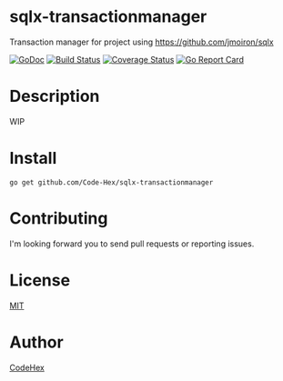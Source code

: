# sqlx-transactionmanager

Transaction manager for project using https://github.com/jmoiron/sqlx

[![GoDoc](https://godoc.org/github.com/Code-Hex/sqlx-transactionmanager?status.svg)](https://godoc.org/github.com/Code-Hex/sqlx-transactionmanager) 
[![Build Status](https://travis-ci.org/Code-Hex/sqlx-transactionmanager.svg?branch=master)](https://travis-ci.org/Code-Hex/sqlx-transactionmanager) 
[![Coverage Status](https://coveralls.io/repos/github/Code-Hex/sqlx-transactionmanager/badge.svg?branch=master)](https://coveralls.io/github/Code-Hex/sqlx-transactionmanager?branch=master) 
[![Go Report Card](https://goreportcard.com/badge/github.com/Code-Hex/sqlx-transactionmanager)](https://goreportcard.com/report/github.com/Code-Hex/sqlx-transactionmanager)

# Description

WIP

# Install

    go get github.com/Code-Hex/sqlx-transactionmanager

# Contributing

I'm looking forward you to send pull requests or reporting issues.

# License
[MIT](https://github.com/Code-Hex/sqlx-transactionmanager/blob/master/LICENSE)

# Author
[CodeHex](https://twitter.com/CodeHex)  